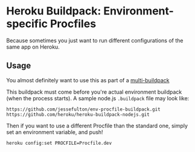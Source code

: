 # Heroku Buildpack: Environment-specific Procfiles

Because sometimes you just want to run different configurations of the same app on Heroku.

## Usage
You almost definitely want to use this as part of a
[multi-buildpack](https://github.com/ddollar/heroku-buildpack-multi)

This buildpack must come before you're actual environment buildpack (when the process starts).
A sample node.js `.buildpack` file may look like:
```
https://github.com/jessefulton/env-procfile-buildpack.git
https://github.com/heroku/heroku-buildpack-nodejs.git
```

Then if you want to use a different Procfile than the standard one, simply set
an environment variable, and push!

```
heroku config:set PROCFILE=Procfile.dev
```

